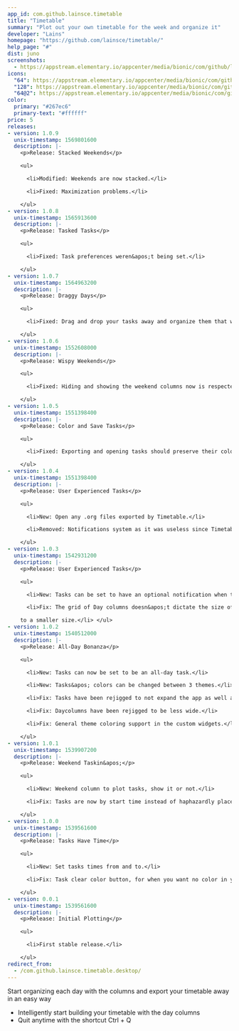 ```yaml
---
app_id: com.github.lainsce.timetable
title: "Timetable"
summary: "Plot out your own timetable for the week and organize it"
developer: "Lains"
homepage: "https://github.com/lainsce/timetable/"
help_page: "#"
dist: juno
screenshots:
  - https://appstream.elementary.io/appcenter/media/bionic/com/github/lainsce.timetable/1638087F28B7F6B88B0572B56A939CB3/screenshots/image-1_orig.png
icons:
  "64": https://appstream.elementary.io/appcenter/media/bionic/com/github/lainsce.timetable/1638087F28B7F6B88B0572B56A939CB3/icons/64x64/com.github.lainsce.timetable_com.github.lainsce.timetable.png
  "128": https://appstream.elementary.io/appcenter/media/bionic/com/github/lainsce.timetable/1638087F28B7F6B88B0572B56A939CB3/icons/128x128/com.github.lainsce.timetable_com.github.lainsce.timetable.png
  "64@2": https://appstream.elementary.io/appcenter/media/bionic/com/github/lainsce.timetable/1638087F28B7F6B88B0572B56A939CB3/icons/64x64@2/com.github.lainsce.timetable_com.github.lainsce.timetable.png
color:
  primary: "#267ec6"
  primary-text: "#ffffff"
price: 5
releases:
- version: 1.0.9
  unix-timestamp: 1569801600
  description: |-
    <p>Release: Stacked Weekends</p>

    <ul>

      <li>Modified: Weekends are now stacked.</li>

      <li>Fixed: Maximization problems.</li>

    </ul>
- version: 1.0.8
  unix-timestamp: 1565913600
  description: |-
    <p>Release: Tasked Tasks</p>

    <ul>

      <li>Fixed: Task preferences weren&apos;t being set.</li>

    </ul>
- version: 1.0.7
  unix-timestamp: 1564963200
  description: |-
    <p>Release: Draggy Days</p>

    <ul>

      <li>Fixed: Drag and drop your tasks away and organize them that way.</li>

    </ul>
- version: 1.0.6
  unix-timestamp: 1552608000
  description: |-
    <p>Release: Wispy Weekends</p>

    <ul>

      <li>Fixed: Hiding and showing the weekend columns now is respected across app openings.</li>

    </ul>
- version: 1.0.5
  unix-timestamp: 1551398400
  description: |-
    <p>Release: Color and Save Tasks</p>

    <ul>

      <li>Fixed: Exporting and opening tasks should preserve their colors as well.</li>

    </ul>
- version: 1.0.4
  unix-timestamp: 1551398400
  description: |-
    <p>Release: User Experienced Tasks</p>

    <ul>

      <li>New: Open any .org files exported by Timetable.</li>

      <li>Removed: Notifications system as it was useless since Timetable couldn&apos;t notify if closed.</li>

    </ul>
- version: 1.0.3
  unix-timestamp: 1542931200
  description: |-
    <p>Release: User Experienced Tasks</p>

    <ul>

      <li>New: Tasks can be set to have an optional notification when they start.</li>

      <li>Fix: The grid of Day columns doesn&apos;t dictate the size of the app anymore, allowing the app to be resized

    to a smaller size.</li> </ul>
- version: 1.0.2
  unix-timestamp: 1540512000
  description: |-
    <p>Release: All-Day Bonanza</p>

    <ul>

      <li>New: Tasks can now be set to be an all-day task.</li>

      <li>New: Tasks&apos; colors can be changed between 3 themes.</li>

      <li>Fix: Tasks have been rejigged to not expand the app as well as make each task look nicer.</li>

      <li>Fix: Daycolumns have been rejigged to be less wide.</li>

      <li>Fix: General theme coloring support in the custom widgets.</li>

    </ul>
- version: 1.0.1
  unix-timestamp: 1539907200
  description: |-
    <p>Release: Weekend Taskin&apos;</p>

    <ul>

      <li>New: Weekend column to plot tasks, show it or not.</li>

      <li>Fix: Tasks are now by start time instead of haphazardly placed.</li>

    </ul>
- version: 1.0.0
  unix-timestamp: 1539561600
  description: |-
    <p>Release: Tasks Have Time</p>

    <ul>

      <li>New: Set tasks times from and to.</li>

      <li>Fix: Task clear color button, for when you want no color in your task.</li>

    </ul>
- version: 0.0.1
  unix-timestamp: 1539561600
  description: |-
    <p>Release: Initial Plotting</p>

    <ul>

      <li>First stable release.</li>

    </ul>
redirect_from:
  - /com.github.lainsce.timetable.desktop/
---
```


<p>Start organizing each day with the columns and export your timetable away in an easy way</p>
<ul>
  <li>Intelligently start building your timetable with the day columns</li>
  <li>Quit anytime with the shortcut Ctrl + Q</li>
</ul>